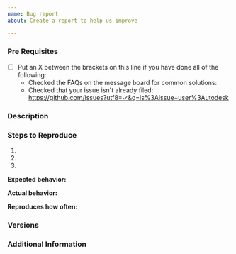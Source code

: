 ```yaml
---
name: Bug report
about: Create a report to help us improve

---
```


<!--

Have you read our Code of Conduct? By filing an Issue, you are expected to comply with it, including treating everyone with respect.

-->

### Pre Requisites

* [ ] Put an X between the brackets on this line if you have done all of the following:
  * Checked the FAQs on the message board for common solutions: <link here>
  * Checked that your issue isn't already filed: <https://github.com/issues?utf8=✓&q=is%3Aissue+user%3Autodesk>

### Description

<!-- Description of the issue -->

### Steps to Reproduce

1. <!-- First Step -->
2. <!-- Second Step -->
3. <!-- and so on… -->

**Expected behavior:**

<!-- What you expect to happen -->

**Actual behavior:**

<!-- What actually happens -->

**Reproduces how often:**

<!-- What percentage of the time does it reproduce? -->

### Versions

<!-- TBD add information on how to identify version here -->

### Additional Information

<!-- Any additional information, configuration or data that might be necessary to reproduce the issue. -->
